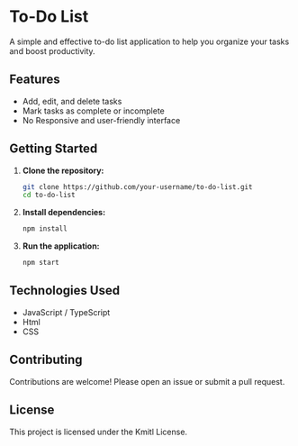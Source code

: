 # To-Do List

A simple and effective to-do list application to help you organize your tasks and boost productivity.

## Features

- Add, edit, and delete tasks
- Mark tasks as complete or incomplete
- No Responsive and user-friendly interface

## Getting Started

1. **Clone the repository:**
    ```bash
    git clone https://github.com/your-username/to-do-list.git
    cd to-do-list
    ```

2. **Install dependencies:**
    ```bash
    npm install
    ```

3. **Run the application:**
    ```bash
    npm start
    ```

## Technologies Used

- JavaScript / TypeScript
- Html
- CSS

## Contributing

Contributions are welcome! Please open an issue or submit a pull request.

## License

This project is licensed under the Kmitl License.